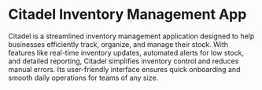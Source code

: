 # Citadel Inventory Management App

Citadel is a streamlined inventory management application designed to help businesses efficiently track, organize, and manage their stock. With features like real-time inventory updates, automated alerts for low stock, and detailed reporting, Citadel simplifies inventory control and reduces manual errors. Its user-friendly interface ensures quick onboarding and smooth daily operations for teams of any size.